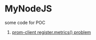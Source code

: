 # MyNodeJS
some code for POC
1. [prom-client register.metrics() problem](https://medium.com/@lag945/prom-client-register-metrics-%E5%9B%9E%E6%87%89%E7%95%B0%E5%B8%B8-67c81a5a8c86)

